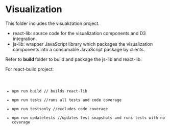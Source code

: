 # Visualization

This folder includes the visualization project.

- react-lib: source code for the visualization components and D3 integration.
- js-lib: wrapper JavaScript library which packages the visualization components into a consumable JavaScript package by clients.

Refer to <b> build </b> folder to build and package the js-lib and react-lib.

For react-build project:
<code>

- npm run build // builds react-lib
- npm run tests //runs all tests and code coverage
- npm run testsonly //excludes code coverage
- npm run updatetests //updates test snapshots and runs tests with no coverage

</code>
